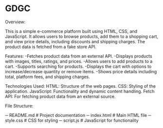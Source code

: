# GDGC
Overview:

This is a simple e-commerce platform built using HTML, CSS, and JavaScript. It allows users to browse products, add them to a shopping cart, and view price details, including discounts and shipping charges. The product data is fetched from a fake store API.

Features:
-Fetches product data from an external API.
-Displays products with images, titles, ratings, and prices.
-Allows users to add products to a cart.
-Supports searching for products.
-Displays the cart with options to increase/decrease quantity or remove items.
-Shows price details including total, platform fees, and shipping charges.

Technologies Used:
HTML: Structure of the web pages.
CSS: Styling of the application.
JavaScript: Functionality and dynamic content handling.
Fetch API: For fetching product data from an external source.

File Structure:

─ README.md          # Project documentation
─ index.html         # Main HTML file
─ style.css          # CSS for styling
─ script.js          # JavaScript for functionality


